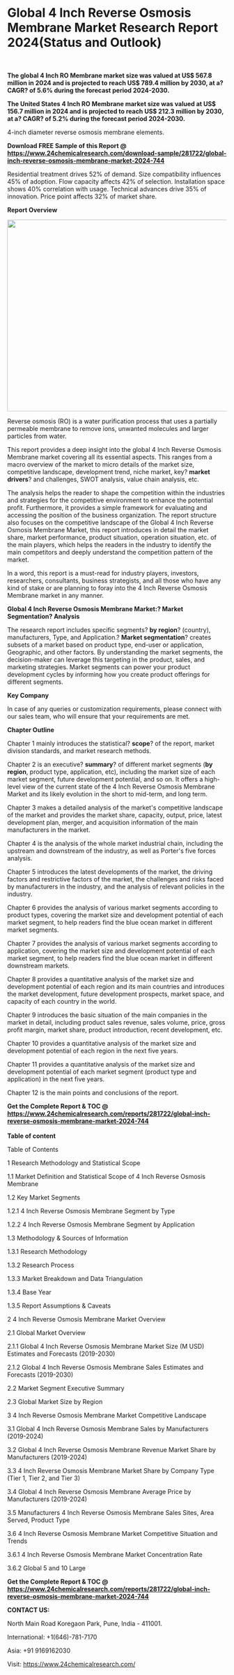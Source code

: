 <h1>Global 4 Inch Reverse Osmosis Membrane Market Research Report 2024(Status and Outlook)</h1><br/><p><strong>The global 4 Inch RO Membrane market size was valued at US$ 567.8 million in 2024 and is projected to reach US$ 789.4 million by 2030, at a? <strong>CAGR</strong>? of 5.6% during the forecast period 2024-2030.</strong></p><p><strong>The United States 4 Inch RO Membrane market size was valued at US$ 156.7 million in 2024 and is projected to reach US$ 212.3 million by 2030, at a? <strong>CAGR</strong>? of 5.2% during the forecast period 2024-2030.</strong></p><p>4-inch diameter reverse osmosis membrane elements.</p><div><b>Download FREE Sample of this Report @ <a href="https://www.24chemicalresearch.com/download-sample/281722/global-inch-reverse-osmosis-membrane-market-2024-744">https://www.24chemicalresearch.com/download-sample/281722/global-inch-reverse-osmosis-membrane-market-2024-744</a></b></div><p>Residential treatment drives 52% of demand. Size compatibility influences 45% of adoption. Flow capacity affects 42% of selection. Installation space shows 40% correlation with usage. Technical advances drive 35% of innovation. Price point affects 32% of market share.</p><p><strong>Report Overview</strong></p><p><strong><img alt="" src="https://24chemicalresearch.com/assets/report-images/4InchReverse.png" style="height:439px; width:731px"></strong></p><p>Reverse osmosis (RO) is a water purification process that uses a partially permeable membrane to remove ions, unwanted molecules and larger particles from water.</p><p>This report provides a deep insight into the global 4 Inch Reverse Osmosis Membrane market covering all its essential aspects. This ranges from a macro overview of the market to micro details of the market size, competitive landscape, development trend, niche market, key? <strong>market drivers</strong>? and challenges, SWOT analysis, value chain analysis, etc.</p><p>The analysis helps the reader to shape the competition within the industries and strategies for the competitive environment to enhance the potential profit. Furthermore, it provides a simple framework for evaluating and accessing the position of the business organization. The report structure also focuses on the competitive landscape of the Global 4 Inch Reverse Osmosis Membrane Market, this report introduces in detail the market share, market performance, product situation, operation situation, etc. of the main players, which helps the readers in the industry to identify the main competitors and deeply understand the competition pattern of the market.</p><p>In a word, this report is a must-read for industry players, investors, researchers, consultants, business strategists, and all those who have any kind of stake or are planning to foray into the 4 Inch Reverse Osmosis Membrane market in any manner.</p><p><strong>Global 4 Inch Reverse Osmosis Membrane Market:? Market Segmentation? Analysis</strong></p><p>The research report includes specific segments? <strong>by region</strong>? (country), manufacturers, Type, and Application.? <strong>Market segmentation</strong>? creates subsets of a market based on product type, end-user or application, Geographic, and other factors. By understanding the market segments, the decision-maker can leverage this targeting in the product, sales, and marketing strategies. Market segments can power your product development cycles by informing how you create product offerings for different segments.</p><p><strong>Key Company</strong></p><p>In case of any queries or customization requirements, please connect with our sales team, who will ensure that your requirements are met.</p><p><strong>Chapter Outline</strong></p><p>Chapter 1 mainly introduces the statistical? <strong><strong>scope</strong></strong>? of the report, market division standards, and market research methods.</p><p>Chapter 2 is an executive? <strong><strong>summary</strong></strong>? of different market segments (<strong>by region</strong>, product type, application, etc), including the market size of each market segment, future development potential, and so on. It offers a high-level view of the current state of the 4 Inch Reverse Osmosis Membrane Market and its likely evolution in the short to mid-term, and long term.</p><p>Chapter 3 makes a detailed analysis of the market's competitive landscape of the market and provides the market share, capacity, output, price, latest development plan, merger, and acquisition information of the main manufacturers in the market.</p><p>Chapter 4 is the analysis of the whole market industrial chain, including the upstream and downstream of the industry, as well as Porter's five forces analysis.</p><p>Chapter 5 introduces the latest developments of the market, the driving factors and restrictive factors of the market, the challenges and risks faced by manufacturers in the industry, and the analysis of relevant policies in the industry.</p><p>Chapter 6 provides the analysis of various market segments according to product types, covering the market size and development potential of each market segment, to help readers find the blue ocean market in different market segments.</p><p>Chapter 7 provides the analysis of various market segments according to application, covering the market size and development potential of each market segment, to help readers find the blue ocean market in different downstream markets.</p><p>Chapter 8 provides a quantitative analysis of the market size and development potential of each region and its main countries and introduces the market development, future development prospects, market space, and capacity of each country in the world.</p><p>Chapter 9 introduces the basic situation of the main companies in the market in detail, including product sales revenue, sales volume, price, gross profit margin, market share, product introduction, recent development, etc.</p><p>Chapter 10 provides a quantitative analysis of the market size and development potential of each region in the next five years.</p><p>Chapter 11 provides a quantitative analysis of the market size and development potential of each market segment (product type and application) in the next five years.</p><p>Chapter 12 is the main points and conclusions of the report.</p><div><b>Get the Complete Report & TOC @ <a href="https://www.24chemicalresearch.com/reports/281722/global-inch-reverse-osmosis-membrane-market-2024-744">https://www.24chemicalresearch.com/reports/281722/global-inch-reverse-osmosis-membrane-market-2024-744</a></b></div><br><b>Table of content</b><p>Table of Contents<br />
 
  1 Research Methodology and Statistical Scope<br />
 
  1.1 Market Definition and Statistical Scope of 4 Inch Reverse Osmosis Membrane<br />
 
  1.2 Key Market Segments<br />
 
  1.2.1 4 Inch Reverse Osmosis Membrane Segment by Type<br />
 
  1.2.2 4 Inch Reverse Osmosis Membrane Segment by Application<br />
 
  1.3 Methodology & Sources of Information<br />
 
  1.3.1 Research Methodology<br />
 
  1.3.2 Research Process<br />
 
  1.3.3 Market Breakdown and Data Triangulation<br />
 
  1.3.4 Base Year<br />
 
  1.3.5 Report Assumptions & Caveats<br />
 
  2 4 Inch Reverse Osmosis Membrane Market Overview<br />
 
  2.1 Global Market Overview<br />
 
  2.1.1 Global 4 Inch Reverse Osmosis Membrane Market Size (M USD) Estimates and Forecasts (2019-2030)<br />
 
  2.1.2 Global 4 Inch Reverse Osmosis Membrane Sales Estimates and Forecasts (2019-2030)<br />
 
  2.2 Market Segment Executive Summary<br />
 
  2.3 Global Market Size by Region<br />
 
  3 4 Inch Reverse Osmosis Membrane Market Competitive Landscape<br />
 
  3.1 Global 4 Inch Reverse Osmosis Membrane Sales by Manufacturers (2019-2024)<br />
 
  3.2 Global 4 Inch Reverse Osmosis Membrane Revenue Market Share by Manufacturers (2019-2024)<br />
 
  3.3 4 Inch Reverse Osmosis Membrane Market Share by Company Type (Tier 1, Tier 2, and Tier 3)<br />
 
  3.4 Global 4 Inch Reverse Osmosis Membrane Average Price by Manufacturers (2019-2024)<br />
 
  3.5 Manufacturers 4 Inch Reverse Osmosis Membrane Sales Sites, Area Served, Product Type<br />
 
  3.6 4 Inch Reverse Osmosis Membrane Market Competitive Situation and Trends<br />
 
  3.6.1 4 Inch Reverse Osmosis Membrane Market Concentration Rate<br />
 
  3.6.2 Global 5 and 10 Large<br><div><b>Get the Complete Report & TOC @ <a href="https://www.24chemicalresearch.com/reports/281722/global-inch-reverse-osmosis-membrane-market-2024-744">https://www.24chemicalresearch.com/reports/281722/global-inch-reverse-osmosis-membrane-market-2024-744</a></b></div></p>
 
 <b>CONTACT US:</b><br>
 
 North Main Road Koregaon Park, Pune, India - 411001.<br/>
 
 International: +1(646)-781-7170<br/>
 
 Asia: +91 9169162030<br/>
 
 Visit: <a href="https://www.24chemicalresearch.com/">https://www.24chemicalresearch.com/</a>
 
 <br>